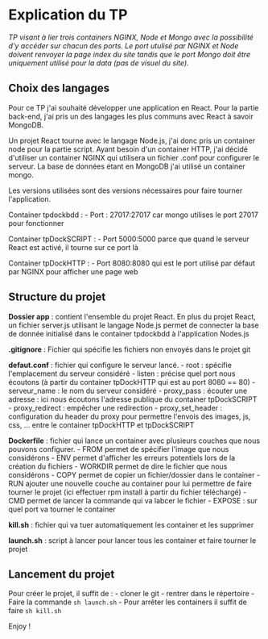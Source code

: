 # Explication du TP

*TP visant à lier trois containers NGINX, Node et Mongo avec la possibilité d'y accéder sur chacun des ports. Le port utulisé par NGINX et Node doivent renvoyer la page index du site tandis que le port Mongo doit être uniquement utilisé pour la data (pas de visuel du site).*

## Choix des langages

Pour ce TP j'ai souhaité développer une application en React. Pour la partie back-end, j'ai pris un des langages les plus communs avec React à savoir MongoDB.

Un projet React tourne avec le langage Node.js, j'ai donc pris un container node pour la partie script. Ayant besoin d'un container HTTP, j'ai décidé d'utiliser un container NGINX qui utilisera un fichier .conf pour configurer le serveur. La base de données étant en MongoDB j'ai utilisé un container mongo.

Les versions utilisées sont des versions nécessaires pour faire tourner l'application.

Container tpdockbdd :
    - Port : 27017:27017 car mongo utilises le port 27017 pour fonctionner

Container tpDockSCRIPT :
    - Port 5000:5000 parce que quand le serveur React est activé, il tourne sur ce port là

Container tpDockHTTP :
    - Port 8080:8080 qui est le port utilisé par défaut par NGINX pour afficher une page web

## Structure du projet

**Dossier app** : contient l'ensemble du projet React. En plus du projet React, un fichier server.js utilisant le langage Node.js permet de connecter la base de donnée initialisé dans le container tpdockbdd à l'application Nodes.js

**.gitignore** : Fichier qui spécifie les fichiers non envoyés dans le projet git

**defaut.conf** : fichier qui configure le serveur lancé.
    - root : spécifie l'emplacement du serveur considéré
    - listen : précise quel port nous écoutons (à partir du container tpDockHTTP qui est au port 8080 == 80)
    - serveur_name : le nom du serveur considéré
    - proxy_pass : écouter une adresse : ici nous écoutons l'adresse publique du container tpDockSCRIPT
    - proxy_redirect : empêcher une redirection
    - proxy_set_header : configuration du header du proxy pour permettre l'envois des images, js, css, ... entre le container tpDockHTTP et tpDockSCRIPT

**Dockerfile** : fichier qui lance un container avec plusieurs couches que nous pouvons configurer.
    - FROM permet de spécifier l'image que nous considérons
    - ENV permet d'afficher les erreurs potentiels lors de la création du fichiers
    - WORKDIR permet de dire le fichier que nous considérons
    - COPY permet de copier un fichier/dossier dans le container
    - RUN ajouter une nouvelle couche au container pour lui permettre de faire tourner le projet (ici effectuer rpm install à partir du fichier téléchargé)
    - CMD permet de lancer la commande qui va labcer le fichier
    - EXPOSE : sur quel port va tourner le container

**kill.sh** : fichier qui va tuer automatiquement les container et les supprimer

**launch.sh** : script à lancer pour lancer tous les container et faire tourner le projet

## Lancement du projet

Pour créer le projet, il suffit de :
    - cloner le git
    - rentrer dans le répertoire
    - Faire la commande `sh launch.sh`
    - Pour arrêter les containers il suffit de faire `sh kill.sh`

Enjoy !